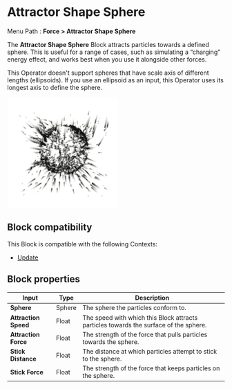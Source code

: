 # Attractor Shape Sphere

Menu Path : **Force > Attractor Shape Sphere**

The **Attractor Shape Sphere** Block attracts particles towards a defined sphere. This is useful for a range of cases, such as simulating a “charging” energy effect, and works best when you use it alongside other forces.

This Operator doesn't support spheres that have scale axis of different lengths (ellipsoids). If you use an ellipsoid as an input, this Operator uses its longest axis to define the sphere.

![](Images/Block-ConformToSphereExample.gif)

## Block compatibility

This Block is compatible with the following Contexts:

- [Update](Context-Update.md)

## Block properties

| **Input**            | **Type** | **Description**                                              |
| -------------------- | -------- | ------------------------------------------------------------ |
| **Sphere**           | Sphere   | The sphere the particles conform to.                         |
| **Attraction Speed** | Float    | The speed with which this Block attracts particles towards the surface of the sphere. |
| **Attraction Force** | Float    | The strength of the force that pulls particles towards the sphere. |
| **Stick Distance**   | Float    | The distance at which particles attempt to stick to the sphere. |
| **Stick Force**      | Float    | The strength of the force that keeps particles on the sphere. |
